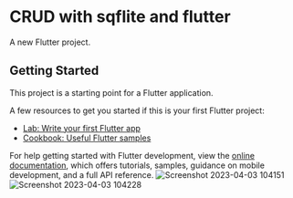 # CRUD with sqflite and flutter

A new Flutter project.

## Getting Started

This project is a starting point for a Flutter application.

A few resources to get you started if this is your first Flutter project:

- [Lab: Write your first Flutter app](https://docs.flutter.dev/get-started/codelab)
- [Cookbook: Useful Flutter samples](https://docs.flutter.dev/cookbook)

For help getting started with Flutter development, view the
[online documentation](https://docs.flutter.dev/), which offers tutorials,
samples, guidance on mobile development, and a full API reference.
![Screenshot 2023-04-03 104151](https://user-images.githubusercontent.com/109056135/229417522-b4e72fbe-6760-46e2-8a78-f9cda46e367c.png)
![Screenshot 2023-04-03 104228](https://user-images.githubusercontent.com/109056135/229417525-15da57f2-4658-4987-bb13-b73dea1bc2d9.png)

